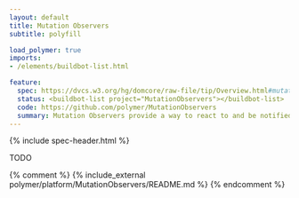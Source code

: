 ```yaml
---
layout: default
title: Mutation Observers
subtitle: polyfill

load_polymer: true
imports:
- /elements/buildbot-list.html

feature:
  spec: https://dvcs.w3.org/hg/domcore/raw-file/tip/Overview.html#mutation-observers
  status: <buildbot-list project="MutationObservers"></buildbot-list>
  code: https://github.com/polymer/MutationObservers
  summary: Mutation Observers provide a way to react to and be notified of changes in the DOM.
---
```


{% include spec-header.html %}

TODO

{% comment %}
{% include_external polymer/platform/MutationObservers/README.md %}
{% endcomment %}